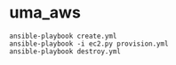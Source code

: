 # uma_aws
```
ansible-playbook create.yml
ansible-playbook -i ec2.py provision.yml
ansible-playbook destroy.yml
```
